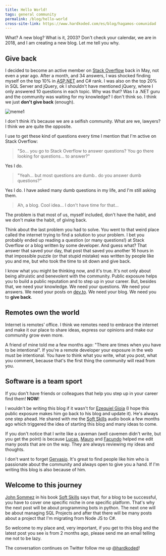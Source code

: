 ```yaml
---
title: Hello World!
tags: general community
permalink: /blog/hello-world
cross-site-link: https://www.hardkoded.com/es/blog/hagamos-comunidad
---
```


What? A new blog? What is it, 2003?  Don't check your calendar, we are in 2018, and I am creating a new blog. Let me tell you why.

## Give back

I decided to become an active member on [Stack Overflow](www.stackoverflow.com) back in May, not even a year ago. After a month, and 34 answers, I was shocked finding myself on the top 10% in [ASP.NET](https://stackoverflow.com/questions/tagged/asp.net) and C# rank. I was also on the top 20% in SQL Server and jQuery, ok I shouldn't have mentioned jQuery, where I only answered 10 questions in each topic.
Why was that? Was I a .NET guru and the community was waiting for my knowledge? I don't think so. I think we just **don't give back** (enough).

![meme1](https://i.imgflip.com/22wert.jpg)

I don't think it’s because we are a selfish community. What are we, lawyers? I think we are quite the opposite.

I use to get these kind of questions every time I mention that I'm active on Stack Overflow:


>"So... you go to Stack Overflow to answer questions? You go there looking for questions... to answer?"

Yes I do.

>"Yeah... but most questions are dumb.. do you answer dumb questions?"

Yes I do. I have asked many dumb questions in my life, and I'm still 
asking them.

>Ah, a blog. Cool idea... I don't have time for that...

The problem is that most of us, myself included, don't have the habit, and we don't make the habit, of giving back.

Think about the last problem you had to solve. You went to that weird place called the internet trying to find a solution to your problem. I bet you probably ended up reading a question (or many questions!) at Stack Overflow or a blog written by some developer. And guess what? That answer that saved your day, that post that saved you another 16 hours in that impossible puzzle (or that stupid mistake) was written by people like you and me, but who took the time to sit down and give back.

I know what you might be thinking now, and it's true. It's not only about being altruistic and benevolent with the community. Public exposure helps you to build a public reputation and to step up in your career. But, besides that, we need your knowledge. We need your questions. We need your answers. We need your posts on [dev.to](http://dev.to). We need your blog. We need you to **give back**.

## Remotes own the world
Internet is remotes’ office. I think we remotes need to embrace the internet and make it our place to share ideas, express our opinions and make our community grow even more.

A friend of mine told me a few months ago: "There are times when you have to be intentional". If you're a remote developer your exposure in the web must be intentional. You have to think what you write, what you post, what you comment, because that's the first thing the community will read from you.

## Software is a team sport
If you don't have friends or colleagues that help you step up in your career find them! **NOW**!

I wouldn't be writing this blog if it wasn't for [Ezequiel Gioia](http://blog.gioos.com/) (I hope this public exposure makes him go back to his blog and update it).  He's always one step ahead. He shared with me the [Soft Skills](https://www.amazon.com/Soft-Skills-software-developers-manual/dp/1617292397) audio book a few months ago which triggered the idea of starting this blog and many ideas to come.

If you don't notice that I write like a caveman (well cavemen didn't write, but you get the point) is because [Lucas](https://twitter.com/lucasmetal), [Mauro](https://twitter.com/mmackinze) and [Facundo](https://twitter.com/facundozurdo) helped me edit many posts that are on the way. They are always reviewing my ideas and thoughts.

I don't want to forget [Gervasio](https://twitter.com/g3rv4). It's great to find people like him who is passionate about the community and always open to give you a hand. If I'm writing this blog is also because of him.

## Welcome to this journey

[John Sommez](https://simpleprogrammer.com/) in his book [Soft Skills](https://www.amazon.com/Soft-Skills-software-developers-manual/dp/1617292397) says that, for a blog to be successful, you have to cover one specific niche in one specific platform. That's why the next post will be about programming bots in python. The next one will be about managing SQL Projects and after that there will be many posts about a project that I'm migrating from Node JS to C#.

So welcome to my place and, very important, if you get to this blog and the latest post you see is from 2 months ago, please send me an email telling me not to be lazy.

The conversation continues on Twitter follow me up [@hardkoded](https://www.twitter.com/hardkoded)!
